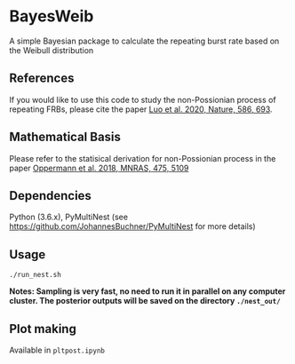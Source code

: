 # BayesWeib
A simple Bayesian package to calculate the repeating burst rate based on the Weibull distribution

## References

If you would like to use this code to study the non-Possionian process of repeating FRBs, please cite the paper [Luo et al. 2020, Nature, 586, 693](https://ui.adsabs.harvard.edu/abs/2020Natur.586..693L/abstract).

## Mathematical Basis

Please refer to the statisical derivation for non-Possionian process in the paper [Oppermann et al. 2018, MNRAS, 475, 5109](https://ui.adsabs.harvard.edu/abs/2018MNRAS.475.5109O/abstract)

## Dependencies

Python (3.6.x), PyMultiNest (see https://github.com/JohannesBuchner/PyMultiNest for more details)

## Usage

``` ./run_nest.sh ``` 

**Notes: Sampling is very fast, no need to run it in parallel on any computer cluster. The posterior outputs will be saved on the directory ```./nest_out/```**


## Plot making

Available in ```pltpost.ipynb```
